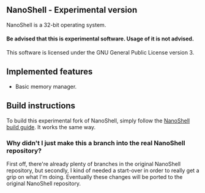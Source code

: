 ## NanoShell - Experimental version
NanoShell is a 32-bit operating system.

#### Be advised that this is experimental software. Usage of it is not advised.

This software is licensed under the GNU General Public License version 3.

## Implemented features
* Basic memory manager.

## Build instructions

To build this experimental fork of NanoShell, simply follow the [NanoShell build guide](https://github.com/iProgramMC/NanoShellOS/blob/master/readme.md). It works the same way.

### Why didn't I just make this a branch into the real NanoShell repository?
First off, there're already plenty of branches in the original NanoShell repository, but secondly, I kind of needed a start-over in order to really get a
grip on what I'm doing. Eventually these changes will be ported to the original NanoShell repository.
